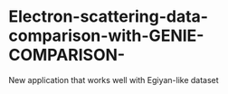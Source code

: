 # Electron-scattering-data-comparison-with-GENIE-COMPARISON-
New application that works well with Egiyan-like dataset
